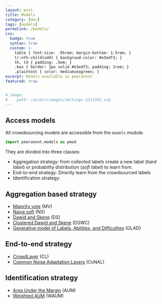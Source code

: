 ```yaml
---
layout: post
title: Models
category: [doc]
tags: [models]
permalink: /models/
css:
  badge: true
  syntax: true
  custom: >-
    table { font-size: .95rem; margin-bottom: 1.5rem; }
    tr:nth-child(odd) { backgroud-color: #e3edf3; }
    th, td { padding: .5em; }
    .box { border: 1px solid #e3edf3; padding: 1rem; }
    .plaintext { color: mediumseagreen; }
excerpt: Models available in peerannot
featured: true


# image:
#    path: /assets/images/settings-3311592.svg
---
```


## Access models

All crowdsourcing models are accessible from the `models` module.

```python
import peerannot.models as pmod
```

They are divided into three classes:
- Aggregation strategy: from collected labels create a new label (*hard label*) or probability distribution (*soft label*) to learn from.
- End-to-end strategy: Directly learn from the crowdsourced labels
- Identification strategy:

<h2 id="aggregation-based-strategy">Aggregation based strategy<a class="anchor-link" href="#aggregation-based-strategy"><i class="fas fa-link"></i></a></h2>

<ul>
  <li><a href="/models/MV">Majority vote</a> (MV)</li>
  <li><a href="">Naive soft</a> (NS)</li>
  <li><a href="/models/DS">Dawid and Skene</a> (DS)</li>
  <li><a href="">Clustered Dawid and Skene</a> (DSWC)</li>
  <li><a href="/models/GLAD">Generative model of Labels, Abilities, and Difficulties</a> (GLAD)</li>
</ul>

<h2 id="end-to-end-strategy">End-to-end strategy<a class="anchor-link" href="#end-to-end-strategy"><i class="fas fa-link"></i></a></h2>

<ul>
  <li><a href="">CrowdLayer</a> (CL)</li>
  <li><a href="">Common Noise Adaptation Layers</a> (CoNAL)</li>
</ul>

<h2 id="identification-strategy">Identification strategy<a class="anchor-link" href="#identification-strategy"><i class="fas fa-link"></i></a></h2>

<ul>
  <li><a href="">Area Under the Margin</a> (AUM)</li>
  <li><a href="">Weighted AUM</a> (WAUM)</li>
</ul>
